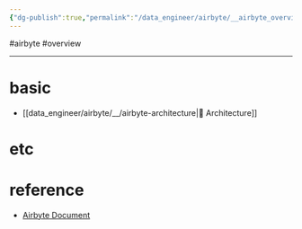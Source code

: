 ```yaml
---
{"dg-publish":true,"permalink":"/data_engineer/airbyte/__airbyte_overview/","dgPassFrontmatter":true,"noteIcon":"","created":"","updated":""}
---
```


#airbyte #overview 

---

# basic
- [[data_engineer/airbyte/__/airbyte-architecture\|🏢 Architecture]]
# etc

# reference
- [Airbyte Document](https://docs.airbyte.com/)